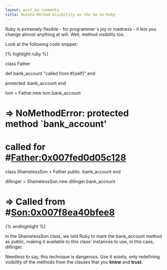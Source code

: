 ```yaml
---
layout: post_no_comments
title: Mutate Method Visibility on the Go in Ruby
---
```


<span class="drops">R</span>uby is extremely flexible - for programmer´s joy or madness - it lets you change almost anything at will. Well, method visibility too.

Look at the following code snippet:

{% highlight ruby %}

class Father

  def bank_account
    "called from #{self}"
  end

  protected :bank_account
end

tom = Father.new
tom.bank_account

# => NoMethodError: protected method `bank_account'
# called for #<Father:0x007fed0d05c128>

class ShamelessSon < Father
  public :bank_account
end

dillinger = ShamelessSon.new
dillinger.bank_account

# => Called from #<Son:0x007f8ea40bfee8>

{% endhighlight %}

In the <span class="small_code">ShamelessSon</span> class, we told Ruby to mark the <span class="small_code">bank_account</span> method as public, making it available to this class' instances to use, in this case, <span class="small_code">dillinger</span>.

Needless to say, this technique is dangerous. Use it wisely, only redefining visibility of the methods from the classes that you **know** and **trust**.